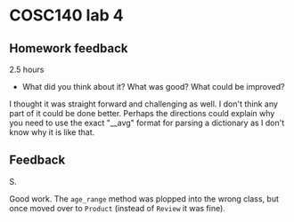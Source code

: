 # COSC140 lab 4

## Homework feedback

2.5 hours

 * What did you think about it?  What was good?  What could be improved?

I thought it was straight forward and challenging as well. I don't think any part of it could be done better. Perhaps the directions could explain why you need to use the exact "__avg" format for parsing a dictionary as I don't know why it is like that. 

## Feedback

S.

Good work.  The `age_range` method was plopped into the wrong class, but once moved over to `Product` (instead of `Review` it was fine).

